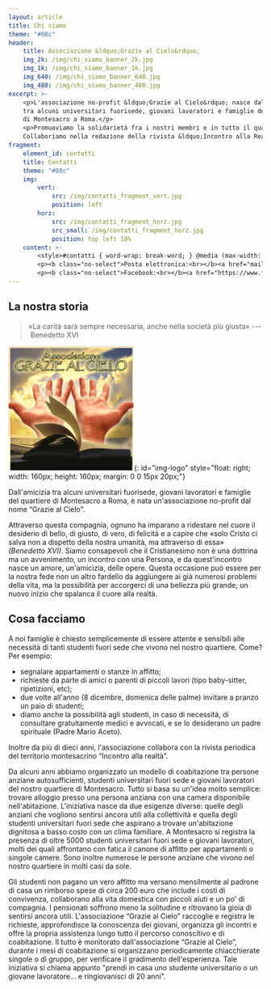 ```yaml
---
layout: article
title: Chi siamo
theme: "#08c"
header:
    title: Associazione &ldquo;Grazie al Cielo&rdquo;
    img_2k: /img/chi_siamo_banner_2k.jpg
    img_1k: /img/chi_siamo_banner_1k.jpg
    img_640: /img/chi_siamo_banner_640.jpg
    img_480: /img/chi_siamo_banner_480.jpg
excerpt: >-
    <p>L'associazione no-profit &ldquo;Grazie al Cielo&rdquo; nasce dall'amicizia
    tra alcuni universitari fuorise­de, giovani lavoratori e famiglie del quartiere
    di Montesacro a Roma.</p>
    <p>Promuoviamo la solidarietà fra i nostri membri e in tutto il quartiere.
    Collaboriamo nella redazione della rivista &ldquo;Incontro alla Realtà&rdquo;.</p>
fragment:
    element_id: contatti
    title: Contatti
    theme: "#08c"
    img:
        vert:
            src: /img/contatti_fragment_vert.jpg
            position: left
        horz:
            src: /img/contatti_fragment_horz.jpg
            src_small: /img/contatti_fragment_horz.jpg
            position: top left 10%
    content: >-
        <style>#contatti { word-wrap: break-word; } @media (max-width: 1000px) { #contatti::after { background-size: auto 100%; } } @media (max-width: 480px) { #contatti::after { background-position: right; } }</style>
        <p><b class="no-select">Posta elettronica:<br></b><a href="mailto:associazionegraziealcielo@gmail.com">associazionegraziealcielo@gmail.com</a></p>
        <p><b class="no-select">Facebook:<br></b><a href="https://www.facebook.com/pg/associazionegraziealcielo">https://www.facebook.com/pg/associazionegraziealcielo</a></p>
---
```

<style>@media (max-width: 400px) { #img-logo { display: block; float: none !important; margin: 0 auto !important; } }</style>
## La nostra storia

  > &laquo;La carità sarà sempre necessaria, anche nella società più giusta&raquo; ---&nbsp;<span class="no-hyphens">Benedetto&nbsp;XVI</span>

  ![Il logo dell'associazione](/img/logo.png){: id="img-logo" style="float: right; width: 160px; height: 160px; margin: 0 0 15px 20px;"}
  
Dall'amicizia tra alcuni universitari fuorise­de, giovani lavoratori e famiglie del quartiere di Montesacro a Roma, è nata un'associazione no-profit dal nome &ldquo;Grazie al Cielo&rdquo;.

Attraverso questa compagnia, ognuno ha imparano a ride­stare nel cuore il desiderio di bello, di giusto, di vero, di felicità e a capire che &laquo;solo Cristo ci salva non a dispetto della nostra umanità, ma attra­verso di essa&raquo; _(Benedetto XVI)_. Siamo consapevoli che il Cristianesimo non è una dottrina ma un avvenimento, un incon­tro con una Persona, e da quest'incontro nasce un amore, un'amicizia, delle opere. Questa occasione può essere per la nostra fede non un altro fardello da aggiungere ai già numerosi problemi della vita, ma la pos­sibilità per accorgerci di una bellezza più grande, un nuovo inizio che spalanca il cuore alla realtà.


## Cosa facciamo

A noi famiglie è chiesto semplicemente di essere attente e sensibili alle necessità di tanti studenti fuori sede che vivono nel nostro quartiere. Come? Per esempio:

  - segnalare appartamenti o stanze in affitto;
  - richieste da parte di amici o parenti di piccoli lavori (tipo baby-sitter, ripetizioni, etc);
  - due volte all'anno (8 dicembre, domenica delle palme) invitare a pranzo un paio di stu­denti;
  - diamo anche la possibilità agli studenti, in caso di necessità, di consultare gratuitamente medici e avvo­cati, e se lo desiderano un padre spirituale (Padre Mario Aceto).

Inoltre da più di dieci anni, l'associazione collabora con la rivista periodica del territorio montesacrino &ldquo;Incontro alla realtà&rdquo;.

Da alcuni anni abbiamo organizzato un modello di coabitazione tra persone anziane autosufficienti, studenti universitari fuori sede e giovani lavoratori del nostro quartiere di Montesacro. Tutto si basa su un'idea molto semplice: trovare alloggio presso una persona anziana con una camera disponibile nell'abitazione. L'iniziativa nasce da due esigenze diverse: quelle degli anziani che vogliono sentirsi ancora utili alla collettività e quella degli studenti universitari fuori sede che aspirano a trovare un'abitazione dignitosa a basso costo con un clima familiare. A Montesacro si registra la presenza di oltre 5000 studenti universitari fuori sede e giovani lavoratori, molti dei quali affrontano con fatica il canone di affitto per appartamenti o singole camere. Sono inoltre numerose le persone anziane che vivono nel nostro quartiere in molti casi da sole.

Gli studenti non pagano un vero affitto ma versano mensilmente al padrone di casa un rimborso spese di circa 200 euro che include i costi di convivenza, collaborano alla vita domestica con piccoli aiuti e un po' di compagnia. I pensionati soffrono meno la solitudine e ritrovano la gioia di sentirsi ancora utili. L'associazione &ldquo;Grazie al Cielo&rdquo; raccoglie e registra le richieste, approfondisce la conoscenza dei giovani, organizza gli incontri e offre la propria assistenza lungo tutto il percorso conoscitivo e di coabitazione. Il tutto è monitorato dall'associazione &ldquo;Grazie al Cielo&rdquo;, durante i mesi di coabitazione si organizzano periodicamente chiacchierate singole o di gruppo, per verificare il gradimento dell'esperienza. Tale iniziativa si chiama appunto "prendi in casa uno studente universitario o un giovane lavoratore... e ringiovanisci di 20 anni".
